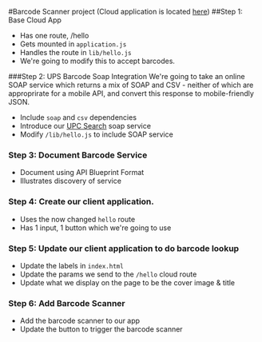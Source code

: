 #Barcode Scanner project
(Cloud application is located [here](https://github.com/cianclarke/barcode-client))
##Step 1: Base Cloud App
* Has one route, /hello
* Gets mounted in `application.js`
* Handles the route in `lib/hello.js`
* We're going to modify this to accept barcodes.


###Step 2: UPS Barcode Soap Integration
We're going to take an online SOAP service which returns a mix of SOAP and CSV - neither of which are approprirate for a mobile API, and convert this response to mobile-friendly JSON.  

* Include `soap` and `csv` dependencies
* Introduce our [UPC Search](http://www.searchupc.com/supc/service/UPCSearch.asmx) soap service
* Modify `/lib/hello.js` to include SOAP service

### Step 3: Document Barcode Service
* Document using API Blueprint Format
* Illustrates discovery of service

### Step 4: Create our client application. 
* Uses the now changed `hello` route
* Has 1 input, 1 button which we're going to use

### Step 5: Update our client application to do barcode lookup
* Update the labels in `index.html`
* Update the params we send to the `/hello` cloud route
* Update what we display on the page to be the cover image & title

### Step 6: Add Barcode Scanner
* Add the barcode scanner to our app
* Update the button to trigger the barcode scanner